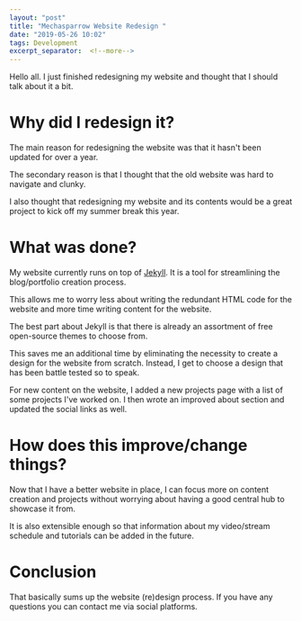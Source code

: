 ```yaml
---
layout: "post"
title: "Mechasparrow Website Redesign "
date: "2019-05-26 10:02"
tags: Development
excerpt_separator:  <!--more-->
---
```


Hello all. I just finished redesigning my website and thought that I should talk about it a bit.

# Why did I redesign it?

The main reason for redesigning the website was that it hasn't been updated for over a year.

The secondary reason is that I thought that the old website was hard to navigate and clunky.

I also thought that redesigning my website and its contents would be a great project to kick off my summer break this year.

# What was done?

My website currently runs on top of [Jekyll](https://jekyllrb.com/). It is a tool for streamlining the blog/portfolio creation process.

This allows me to worry less about writing the redundant HTML code for the website and more time writing content for the website.

The best part about Jekyll is that there is already an assortment of free open-source themes to choose from.

This saves me an additional time by eliminating the necessity to create a design for the website from scratch. Instead, I get to choose a design that has been battle tested so to speak.

For new content on the website, I added a new projects page with a list of some projects I've worked on. I then wrote an improved about section and updated the social links as well.

# How does this improve/change things?

Now that I have a better website in place, I can focus more on content creation and projects without worrying about having a good central hub to showcase it from.

It is also extensible enough so that information about my video/stream schedule and tutorials can be added in the future.

# Conclusion

That basically sums up the website (re)design process. If you have any questions you can contact me via social platforms.
